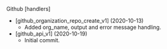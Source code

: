 Github [handlers] 
* [github_organization_repo_create_v1] (2020-10-13)
    * Added org_name, output and error message handling. 
* [github_api_v1] (2020-10-19)
    * Initial commit.
